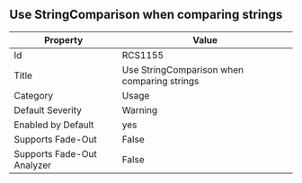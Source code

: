 ## Use StringComparison when comparing strings

Property | Value
--- | --- 
Id | RCS1155
Title | Use StringComparison when comparing strings
Category | Usage
Default Severity | Warning
Enabled by Default | yes
Supports Fade-Out | False
Supports Fade-Out Analyzer | False
